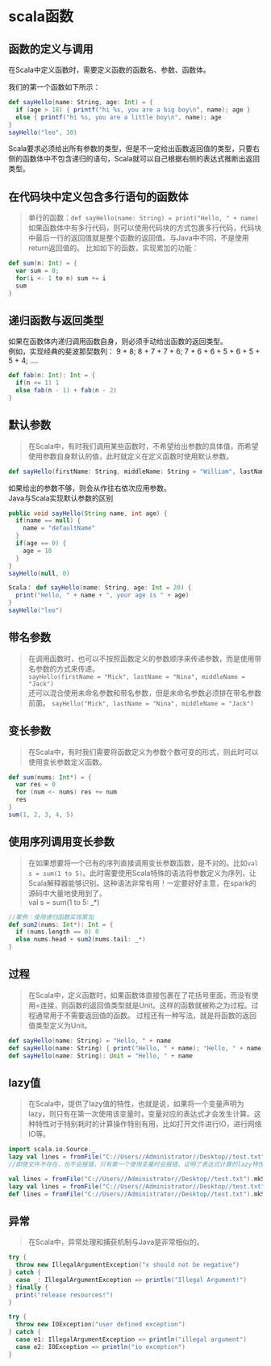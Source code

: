 # scala函数
## 函数的定义与调用
在Scala中定义函数时，需要定义函数的函数名、参数、函数体。

我们的第一个函数如下所示：
```scala
def sayHello(name: String, age: Int) = {
  if (age > 18) { printf("hi %s, you are a big boy\n", name); age } 
  else { printf("hi %s, you are a little boy\n", name); age 
}
sayHello("leo", 30)
```
Scala要求必须给出所有参数的类型，但是不一定给出函数返回值的类型，只要右侧的函数体中不包含递归的语句，Scala就可以自己根据右侧的表达式推断出返回类型。
##  在代码块中定义包含多行语句的函数体
>单行的函数：`def sayHello(name: String) = print("Hello, " + name)`
如果函数体中有多行代码，则可以使用代码块的方式包裹多行代码，代码块中最后一行的返回值就是整个函数的返回值。与Java中不同，不是使用return返回值的。
比如如下的函数，实现累加的功能：
``` scala
def sum(n: Int) = {
  var sum = 0;
  for(i <- 1 to n) sum += i
  sum
}
```
##  递归函数与返回类型
如果在函数体内递归调用函数自身，则必须手动给出函数的返回类型。<br>
例如，实现经典的斐波那契数列：
9 + 8; 8 + 7 + 7 + 6; 7 + 6 + 6 + 5 + 6 + 5 + 5 + 4; ....
``` scala
def fab(n: Int): Int = {
  if(n <= 1) 1
  else fab(n - 1) + fab(n - 2)
}
```
## 默认参数
> 在Scala中，有时我们调用某些函数时，不希望给出参数的具体值，而希望使用参数自身默认的值，此时就定义在定义函数时使用默认参数。
``` scala
def sayHello(firstName: String, middleName: String = "William", lastName: String = "Croft") = firstName + " " + middleName + " " + lastName 
```
如果给出的参数不够，则会从作往右依次应用参数。<br>
Java与Scala实现默认参数的区别
``` java code 
public void sayHello(String name, int age) {
  if(name == null) {
    name = "defaultName"
  }
  if(age == 0) {
    age = 18
  }
}
sayHello(null, 0)
```
``` scala
Scala： def sayHello(name: String, age: Int = 20) {
  print("Hello, " + name + ", your age is " + age)
}
sayHello("leo")
```
## 带名参数
> 在调用函数时，也可以不按照函数定义的参数顺序来传递参数，而是使用带名参数的方式来传递。
<br>`sayHello(firstName = "Mick", lastName = "Nina", middleName = "Jack") ` <br>还可以混合使用未命名参数和带名参数，但是未命名参数必须排在带名参数前面。
`sayHello("Mick", lastName = "Nina", middleName = "Jack")`
## 变长参数
>在Scala中，有时我们需要将函数定义为参数个数可变的形式，则此时可以使用变长参数定义函数。
``` scala
def sum(nums: Int*) = {
  var res = 0
  for (num <- nums) res += num
  res
}
sum(1, 2, 3, 4, 5)
```
## 使用序列调用变长参数
>在如果想要将一个已有的序列直接调用变长参数函数，是不对的。比如`val s = sum(1 to 5)`。此时需要使用Scala特殊的语法将参数定义为序列，让Scala解释器能够识别。这种语法非常有用！一定要好好主意，在spark的源码中大量地使用到了。<br>
val s = sum(1 to 5: _*)<br>
``` scala
//案例：使用递归函数实现累加
def sum2(nums: Int*): Int = {
  if (nums.length == 0) 0
  else nums.head + sum2(nums.tail: _*)
}
```
## 过程
>在Scala中，定义函数时，如果函数体直接包裹在了花括号里面，而没有使用=连接，则函数的返回值类型就是Unit。这样的函数就被称之为过程。过程通常用于不需要返回值的函数。
过程还有一种写法，就是将函数的返回值类型定义为Unit。
``` scala
def sayHello(name: String) = "Hello, " + name
def sayHello(name: String) { print("Hello, " + name); "Hello, " + name }
def sayHello(name: String): Unit = "Hello, " + name
```
## lazy值
>在Scala中，提供了lazy值的特性，也就是说，如果将一个变量声明为lazy，则只有在第一次使用该变量时，变量对应的表达式才会发生计算。这种特性对于特别耗时的计算操作特别有用，比如打开文件进行IO，进行网络IO等。
``` scala
import scala.io.Source._
lazy val lines = fromFile("C://Users//Administrator//Desktop//test.txt").mkString
//即使文件不存在，也不会报错，只有第一个使用变量时会报错，证明了表达式计算的lazy特性。

val lines = fromFile("C://Users//Administrator//Desktop//test.txt").mkString
lazy val lines = fromFile("C://Users//Administrator//Desktop//test.txt").mkString
def lines = fromFile("C://Users//Administrator//Desktop//test.txt").mkString
```
## 异常
>在Scala中，异常处理和捕获机制与Java是非常相似的。
```scala
try {
  throw new IllegalArgumentException("x should not be negative")
} catch {
  case _: IllegalArgumentException => println("Illegal Argument!")
} finally {
  print("release resources!")
}

try {
  throw new IOException("user defined exception")
} catch {
  case e1: IllegalArgumentException => println("illegal argument")
  case e2: IOException => println("io exception")
}
```
